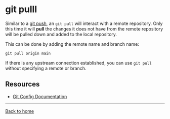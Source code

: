 # git pulll

Similar to a [git push](./Push.md), an `git pull` will interact with a remote repository.
Only this time it will **pull** the changes it does not have from the remote repository will be pulled down and added to the local repository.

This can be done by adding the remote name and branch name:
```
git pull origin main
```

If there is any upstream connection established, you can use `git pull` without specifying a remote or branch.

## Resources

- [Git Config Documentation](https://git-scm.com/docs/git-config)

---

[Back to home](../README.md)